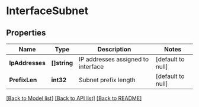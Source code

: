 # InterfaceSubnet

## Properties
Name | Type | Description | Notes
------------ | ------------- | ------------- | -------------
**IpAddresses** | **[]string** | IP addresses assigned to interface | [default to null]
**PrefixLen** | **int32** | Subnet prefix length | [default to null]

[[Back to Model list]](../README.md#documentation-for-models) [[Back to API list]](../README.md#documentation-for-api-endpoints) [[Back to README]](../README.md)

